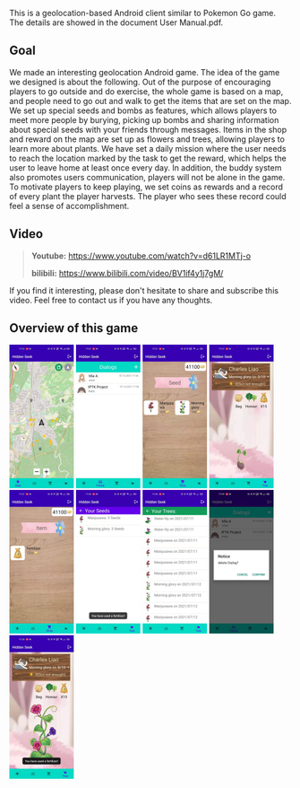 This is a geolocation-based Android client similar to Pokemon Go game. The details are showed in the document User Manual.pdf. 



## Goal

We made an interesting geolocation Android game.  The idea of the game we designed is about the following. Out of the purpose of encouraging players to go outside and do exercise, the whole game is based on a map, and people need to go out and walk to get the items that are set on the map. We set up special seeds and bombs as features, which allows players to meet more people by burying, picking up bombs and sharing information about special seeds with your friends through messages. Items in the shop and reward on the map are set up as flowers and trees, allowing players to learn more about plants. We have set a daily mission where the user needs to reach the location marked by the task to get the reward, which helps the user to leave home at least once every day. In addition, the buddy system also promotes users communication, players will not be alone in the game. To motivate players to keep playing, we set coins as rewards and a record of every plant the player harvests. The player who sees these record could feel a sense of accomplishment.



## Video

> **Youtube:** https://www.youtube.com/watch?v=d61LR1MTj-o
>
> **bilibili:** https://www.bilibili.com/video/BV1if4y1j7gM/

If you find it interesting, please don't hesitate to share and subscribe this video. Feel free to contact us if you have any thoughts.



## Overview of this game

<img src="README.assets/%2043.JPG" alt=" 43" style="zoom: 25%;" />

<img src="README.assets/%2044.JPG" alt=" 44" style="zoom: 25%;" />

<img src="README.assets/%2047.JPG" alt=" 47" style="zoom:25%;" />

<img src="README.assets/45.JPG" alt="45" style="zoom:25%;" />

<img src="README.assets/%2048.JPG" alt=" 48" style="zoom:25%;" />

<img src="README.assets/%2049.JPG" alt=" 49" style="zoom:25%;" />

<img src="README.assets/%2050.JPG" alt=" 50" style="zoom:25%;" />

<img src="README.assets/%2051.JPG" alt=" 51" style="zoom:25%;" />

<img src="README.assets/48.JPG" alt="48" style="zoom:25%;" />

